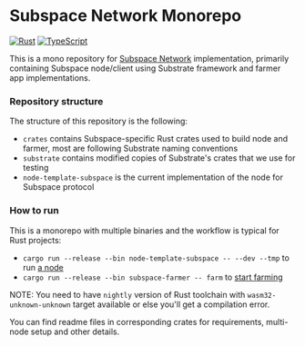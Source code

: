 # Subspace Network Monorepo

[![Rust](https://github.com/subspace/subspace/actions/workflows/rust.yaml/badge.svg)](https://github.com/subspace/subspace/actions/workflows/rust.yaml)
[![TypeScript](https://github.com/subspace/subspace/actions/workflows/typescript.yaml/badge.svg)](https://github.com/subspace/subspace/actions/workflows/typescript.yaml)

This is a mono repository for [Subspace Network](https://www.subspace.network/) implementation, primarily containing
Subspace node/client using Substrate framework and farmer app implementations.

### Repository structure

The structure of this repository is the following:

- `crates` contains Subspace-specific Rust crates used to build node and farmer, most are following Substrate naming conventions
- `substrate` contains modified copies of Substrate's crates that we use for testing
- `node-template-subspace` is the current implementation of the node for Subspace protocol

### How to run

This is a monorepo with multiple binaries and the workflow is typical for Rust projects:

- `cargo run --release --bin node-template-subspace -- --dev --tmp` to run [a node](node-template-subspace)
- `cargo run --release --bin subspace-farmer -- farm` to [start farming](crates/subspace-farmer#start-the-farmer)

NOTE: You need to have `nightly` version of Rust toolchain with `wasm32-unknown-unknown` target available or else you'll get a compilation error.

You can find readme files in corresponding crates for requirements, multi-node setup and other details.
